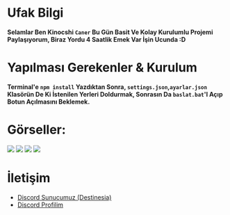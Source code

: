 # **Ufak Bilgi**

**Selamlar Ben Kinocshi `Caner` Bu Gün Basit Ve Kolay Kurulumlu Projemi Paylaşıyorum, Biraz Yordu 4 Saatlik Emek Var İşin Ucunda :D**

# **Yapılması Gerekenler & Kurulum**

**Terminal'e `npm install` Yazdıktan Sonra, `settings.json`,`ayarlar.json` Klasörün De Ki İstenilen Yerleri Doldurmak, Sonrasın Da `baslat.bat`'I Açıp Botun Açılmasını Beklemek.**

# Görseller:
 <img src="https://cdn.discordapp.com/attachments/818473771500306454/829442693792268318/unknown.png">
 <img src="https://cdn.discordapp.com/attachments/818473771500306454/829442754395373588/unknown.png">
 <img src="https://cdn.discordapp.com/attachments/818473771500306454/829442784720715816/unknown.png">
 <img src="https://cdn.discordapp.com/attachments/818473771500306454/829442807264575498/unknown.png">

# İletişim
* [Discord Sunucumuz (Destinesia)](https://discord.gg/Destinesia)
* [Discord Profilim](https://discord.com/users/798541945944801300)
